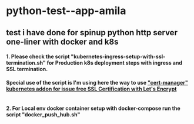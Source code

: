 # python-test--app-amila
## test i have done for spinup python http server one-liner with docker and k8s

#### 1. Please check the script "kubernetes-ingress-setup-with-ssl-termination.sh"  for Production k8s deployment steps with ingress and SSL termination.<br/>
#### Special use of the script is I'm using here the way to use <ins>"cert-manager" kubernetes addon for issue free SSL Certification with Let's Encrypt</ins><br/><br/>

#### 2. For Local env docker container setup with docker-compose run the script "docker_push_hub.sh"
